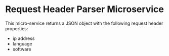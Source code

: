 # Request Header Parser Microservice

This micro-service returns a JSON object with the following request header properties:
* ip address
* language
* software
